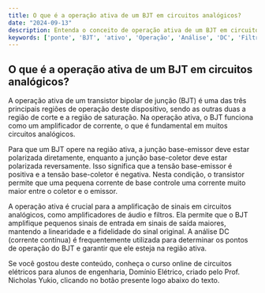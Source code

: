 ```yaml
---
title: O que é a operação ativa de um BJT em circuitos analógicos?
date: "2024-09-13"
description: Entenda o conceito de operação ativa de um BJT em circuitos analógicos e sua importância na análise de circuitos elétricos.
keywords: ['ponte', 'BJT', 'ativo', 'Operação', 'Análise', 'DC', 'Filtro']
---
```


## O que é a operação ativa de um BJT em circuitos analógicos?

A operação ativa de um transistor bipolar de junção (BJT) é uma das três principais regiões de operação deste dispositivo, sendo as outras duas a região de corte e a região de saturação. Na operação ativa, o BJT funciona como um amplificador de corrente, o que é fundamental em muitos circuitos analógicos.

Para que um BJT opere na região ativa, a junção base-emissor deve estar polarizada diretamente, enquanto a junção base-coletor deve estar polarizada reversamente. Isso significa que a tensão base-emissor é positiva e a tensão base-coletor é negativa. Nesta condição, o transistor permite que uma pequena corrente de base controle uma corrente muito maior entre o coletor e o emissor.

A operação ativa é crucial para a amplificação de sinais em circuitos analógicos, como amplificadores de áudio e filtros. Ela permite que o BJT amplifique pequenos sinais de entrada em sinais de saída maiores, mantendo a linearidade e a fidelidade do sinal original. A análise DC (corrente contínua) é frequentemente utilizada para determinar os pontos de operação do BJT e garantir que ele esteja na região ativa.

Se você gostou deste conteúdo, conheça o curso online de circuitos elétricos para alunos de engenharia, Domínio Elétrico, criado pelo Prof. Nicholas Yukio, clicando no botão presente logo abaixo do texto.
